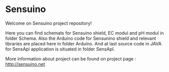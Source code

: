 Sensuino
========

Welcome on Sensuino project repository!

Here you can find schemats for Sensuino shield, EC modul and pH modul in folder Schema. Also the Arduino code for Sensunino shield and relevant libraries are placed here in folder Arduino. And at last source code in JAVA for SensApl application is situated in folder SensApl.

More information about project can be found on project page : http://sensuino.net